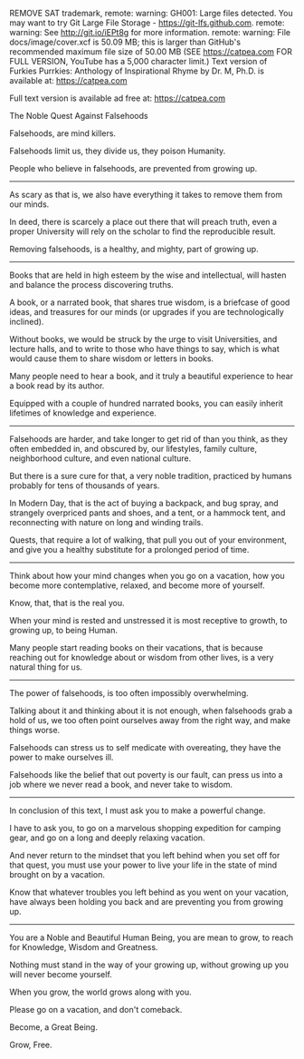 REMOVE SAT trademark,
remote: warning: GH001: Large files detected. You may want to try Git Large File Storage - https://git-lfs.github.com.
remote: warning: See http://git.io/iEPt8g for more information.
remote: warning: File docs/image/cover.xcf is 50.09 MB; this is larger than GitHub's recommended maximum file size of 50.00 MB
(SEE https://catpea.com FOR FULL VERSION, YouTube has a 5,000 character limit.)
Text version of Furkies Purrkies: Anthology of Inspirational Rhyme by Dr. M, Ph.D. is available at: https://catpea.com


Full text version is available ad free at: https://catpea.com

The Noble Quest Against Falsehoods

Falsehoods,
are mind killers.

Falsehoods limit us, they divide us,
they poison Humanity.

People who believe in falsehoods,
are prevented from growing up.

---

As scary as that is,
we also have everything it takes to remove them from our minds.

In deed, there is scarcely a place out there that will preach truth,
even a proper University will rely on the scholar to find the reproducible result.

Removing falsehoods,
is a healthy, and mighty, part of growing up.

---

Books that are held in high esteem by the wise and intellectual,
will hasten and balance the process discovering truths.

A book, or a narrated book, that shares true wisdom,
is a briefcase of good ideas, and treasures for our minds (or upgrades if you are technologically inclined).

Without books, we would be struck by the urge to visit Universities, and lecture halls,
and to write to those who have things to say, which is what would cause them to share wisdom or letters in books.

Many people need to hear a book,
and it truly a beautiful experience to hear a book read by its author.

Equipped with a couple of hundred narrated books,
you can easily inherit lifetimes of knowledge and experience.

---

Falsehoods are harder, and take longer to get rid of than you think,
as they often embedded in, and obscured by, our lifestyles, family culture, neighborhood culture, and even national culture.

But there is a sure cure for that,
a very noble tradition, practiced by humans probably for tens of thousands of years.

In Modern Day, that is the act of buying a backpack, and bug spray, and strangely overpriced pants and shoes,
and a tent, or a hammock tent, and reconnecting with nature on long and winding trails.

Quests, that require a lot of walking,
that pull you out of your environment, and give you a healthy substitute for a prolonged period of time.

---

Think about how your mind changes when you go on a vacation,
how you become more contemplative, relaxed, and become more of yourself.

Know, that,
that is the real you.

When your mind is rested and unstressed
it is most receptive to growth, to growing up, to being Human.

Many people start reading books on their vacations,
that is because reaching out for knowledge about or wisdom from other lives, is a very natural thing for us.

---

The power of falsehoods,
is too often impossibly overwhelming.

Talking about it and thinking about it is not enough,
when falsehoods grab a hold of us, we too often point ourselves away from the right way, and make things worse.

Falsehoods can stress us to self medicate with overeating,
they have the power to make ourselves ill.

Falsehoods like the belief that out poverty is our fault,
can press us into a job where we never read a book, and never take to wisdom.

---


In conclusion of this text,
I must ask you to make a powerful change.

I have to ask you,
to go on a marvelous shopping expedition for camping gear, and go on a long and deeply relaxing vacation.

And never return to the mindset that you left behind when you set off for that quest,
you must use your power to live your life in the state of mind brought on by a vacation.

Know that whatever troubles you left behind as you went on your vacation,
have always been holding you back and are preventing you from growing up.

---

You are a Noble and Beautiful Human Being,
you are mean to grow, to reach for Knowledge, Wisdom and Greatness.

Nothing must stand in the way of your growing up,
without growing up you will never become yourself.

When you grow,
the world grows along with you.

Please go on a vacation,
and don't comeback.

Become,
a Great Being.

Grow,
Free.
